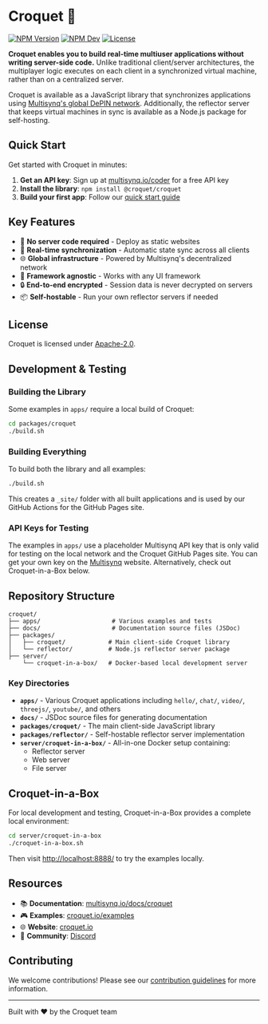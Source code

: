 # Croquet 🦩

[![NPM Version](https://img.shields.io/npm/v/%40croquet%2Fcroquet)](http://npmjs.com/package/@croquet/croquet)
[![NPM Dev](https://img.shields.io/npm/v/%40croquet%2Fcroquet/dev?color=%23C33)](https://www.npmjs.com/package/@croquet/croquet?activeTab=versions)
[![License](https://img.shields.io/badge/license-Apache%202.0-blue.svg)](LICENSE.txt)

**Croquet enables you to build real-time multiuser applications without writing server-side code.** Unlike traditional client/server architectures, the multiplayer logic executes on each client in a synchronized virtual machine, rather than on a centralized server.

Croquet is available as a JavaScript library that synchronizes applications using [Multisynq's global DePIN network](https://multisynq.io). Additionally, the reflector server that keeps virtual machines in sync is available as a Node.js package for self-hosting.

## Quick Start

Get started with Croquet in minutes:

1. **Get an API key**: Sign up at [multisynq.io/coder](https://multisynq.io/coder) for a free API key
2. **Install the library**: `npm install @croquet/croquet`
3. **Build your first app**: Follow our [quick start guide](https://multisynq.io/docs/croquet/)

## Key Features

- 🚀 **No server code required** - Deploy as static websites
- 🔄 **Real-time synchronization** - Automatic state sync across all clients
- 🌐 **Global infrastructure** - Powered by Multisynq's decentralized network
- 🎯 **Framework agnostic** - Works with any UI framework
- 🔒 **End-to-end encrypted** - Session data is never decrypted on servers
- 📦 **Self-hostable** - Run your own reflector servers if needed

## License

Croquet is licensed under [Apache-2.0](LICENSE.txt).

## Development & Testing

### Building the Library

Some examples in `apps/` require a local build of Croquet:

```bash
cd packages/croquet
./build.sh
```

### Building Everything

To build both the library and all examples:

```bash
./build.sh
```

This creates a `_site/` folder with all built applications and is used by our GitHub Actions for the GitHub Pages site.

### API Keys for Testing

The examples in `apps/` use a placeholder Multisynq API key that is only valid for testing on the local network and the Croquet GitHub Pages site. You can get your own key on the [Multisynq](https://multisynq.io/coder) website. Alternatively, check out Croquet-in-a-Box below.

## Repository Structure

```
croquet/
├── apps/                    # Various examples and tests
├── docs/                    # Documentation source files (JSDoc)
├── packages/
│   ├── croquet/            # Main client-side Croquet library
│   └── reflector/          # Node.js reflector server package
├── server/
    └── croquet-in-a-box/   # Docker-based local development server
```

### Key Directories

- **`apps/`** - Various Croquet applications including `hello/`, `chat/`, `video/`, `threejs/`, `youtube/`, and others
- **`docs/`** - JSDoc source files for generating documentation
- **`packages/croquet/`** - The main client-side JavaScript library
- **`packages/reflector/`** - Self-hostable reflector server implementation
- **`server/croquet-in-a-box/`** - All-in-one Docker setup containing:
  - Reflector server
  - Web server
  - File server

## Croquet-in-a-Box

For local development and testing, Croquet-in-a-Box provides a complete local environment:

```bash
cd server/croquet-in-a-box
./croquet-in-a-box.sh
```

Then visit [http://localhost:8888/](http://localhost:8888/) to try the examples locally.

## Resources

- 📚 **Documentation**: [multisynq.io/docs/croquet](https://multisynq.io/docs/croquet)
- 🎮 **Examples**: [croquet.io/examples](https://croquet.io/examples)
- 🌐 **Website**: [croquet.io](https://croquet.io)
- 💬 **Community**: [Discord](https://discord.gg/croquet)

## Contributing

We welcome contributions! Please see our [contribution guidelines](CONTRIBUTING.md) for more information.

---

Built with ❤️ by the Croquet team
